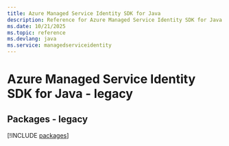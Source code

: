```yaml
---
title: Azure Managed Service Identity SDK for Java
description: Reference for Azure Managed Service Identity SDK for Java
ms.date: 10/21/2025
ms.topic: reference
ms.devlang: java
ms.service: managedserviceidentity
---
```

# Azure Managed Service Identity SDK for Java - legacy
## Packages - legacy
[!INCLUDE [packages](managed-service-identity-index.md)]